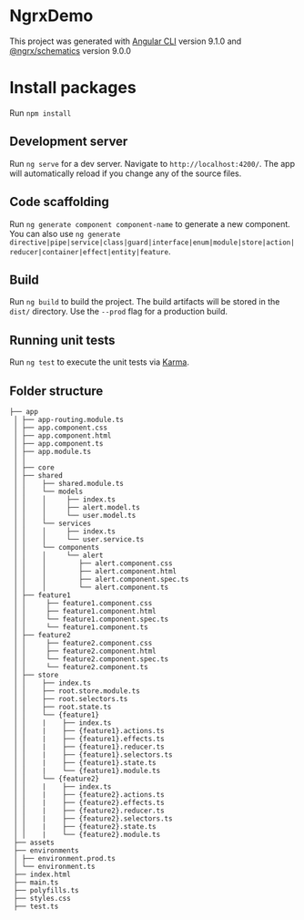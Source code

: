 # NgrxDemo

This project was generated with [Angular CLI](https://github.com/angular/angular-cli) version 9.1.0 and [@ngrx/schematics](https://ngrx.io/guide/schematics) version 9.0.0 

# Install packages

Run `npm install`

## Development server

Run `ng serve` for a dev server. Navigate to `http://localhost:4200/`. The app will automatically reload if you change any of the source files.

## Code scaffolding

Run `ng generate component component-name` to generate a new component. You can also use `ng generate directive|pipe|service|class|guard|interface|enum|module|store|action|reducer|container|effect|entity|feature`.

## Build

Run `ng build` to build the project. The build artifacts will be stored in the `dist/` directory. Use the `--prod` flag for a production build.

## Running unit tests

Run `ng test` to execute the unit tests via [Karma](https://karma-runner.github.io).


## Folder structure

```
├── app
 │ ├── app-routing.module.ts
 │ ├── app.component.css
 │ ├── app.component.html
 │ ├── app.component.ts
 │ ├── app.module.ts
 │ │
 │ ├── core
 │ ├── shared
 │ │    ├── shared.module.ts
 │ │    └── models
 │ │    │     ├── index.ts
 │ │    │     ├── alert.model.ts
 │ │    │     └── user.model.ts
 │ │    └── services
 │ │    │     ├── index.ts
 │ │    │     └── user.service.ts
 │ │    └── components
 │ │    │     └── alert
 │ │    │        ├── alert.component.css
 │ │    │        ├── alert.component.html
 │ │    │        ├── alert.component.spec.ts
 │ │    │        └── alert.component.ts
 │ ├── feature1
 │ │     ├── feature1.component.css
 │ │     ├── feature1.component.html
 │ │     └── feature1.component.spec.ts
 │ │     └── feature1.component.ts
 │ ├── feature2
 │ │     ├── feature2.component.css
 │ │     ├── feature2.component.html
 │ │     └── feature2.component.spec.ts
 │ │     └── feature2.component.ts
 │ ├── store
 │ │    ├── index.ts
 │ │    ├── root.store.module.ts
 │ │    ├── root.selectors.ts
 │ │    ├── root.state.ts
 │ │    └── {feature1}
 │ │    |    ├── index.ts
 │ │    |    ├── {feature1}.actions.ts
 │ │    |    ├── {feature1}.effects.ts
 │ │    |    ├── {feature1}.reducer.ts
 │ │    |    ├── {feature1}.selectors.ts
 │ │    |    ├── {feature1}.state.ts
 │ │    |    └── {feature1}.module.ts
 │ │    └── {feature2}
 │ │    |    ├── index.ts
 │ │    |    ├── {feature2}.actions.ts
 │ │    |    ├── {feature2}.effects.ts
 │ │    |    ├── {feature2}.reducer.ts
 │ │    |    ├── {feature2}.selectors.ts
 │ │    |    ├── {feature2}.state.ts
 │ │    |    └── {feature2}.module.ts
 ├── assets
 ├── environments
 │ ├── environment.prod.ts
 │ └── environment.ts
 ├── index.html
 ├── main.ts
 ├── polyfills.ts
 ├── styles.css
 ├── test.ts
```
